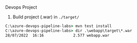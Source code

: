 Devops Project

1. Build project (.war) in `./target/`


```cmd
C:\azure-devops-pipeline-labs> mvn test install
C:\azure-devops-pipeline-labs> dir .\webapp\target\*.war
28/07/2022  16:16             2.577 webapp.war
```